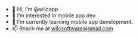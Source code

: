 - 👋 Hi, I’m @wllcapp
- 👀 I’m interested in mobile app dev.
- 🌱 I’m currently learning mobile app development.
- 📫 Reach me at wllcsoftware@gmail.com

<!---
wllcapp/wllcapp is a ✨ special ✨ repository because its `README.md` (this file) appears on your GitHub profile.
You can click the Preview link to take a look at your changes.
--->
